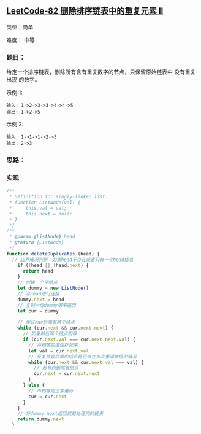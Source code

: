
## [LeetCode-82 删除排序链表中的重复元素 II](https://leetcode-cn.com/problems/remove-duplicates-from-sorted-list-ii/)


类型：简单

难度： 中等


### 题目：
给定一个排序链表，删除所有含有重复数字的节点，只保留原始链表中 没有重复出现 的数字。

示例 1:
```
输入: 1->2->3->3->4->4->5
输出: 1->2->5
```
示例 2:

```
输入: 1->1->1->2->3
输出: 2->3
```



### 思路：



### 实现


```js
/**
 * Definition for singly-linked list.
 * function ListNode(val) {
 *     this.val = val;
 *     this.next = null;
 * }
 */
/**
 * @param {ListNode} head
 * @return {ListNode}
 */
function deleteDuplicates (head) {
  // 边界情况判断：如果head不存在或者只有一个head结点
    if (!head || !head.next) {
      return head 
    }
    // 创建一个空结点
    let dummy = new ListNode()
    // 与head进行连接
    dummy.next = head
    // 复制一份dummy用来遍历
    let cur = dummy
    
    // 保证cur后面有两个结点
    while (cur.next && cur.next.next) {
      // 如果前后两个结点相等
      if (cur.next.val === cur.next.next.val) {
        // 将相等的值保存起来
        let val = cur.next.val
        // 反复排查后面的结点是否存在多次重读该值的情况
        while (cur.next && cur.next.val === val) {
          // 若有则删除该结点
          cur.next = cur.next.next
        }
      } else {
        // 不相等则正常遍历
        cur = cur.next
      }
    }
    // 将dummy.next返回就是处理完的链表
    return dummy.next
  }
```